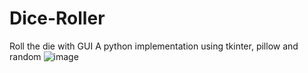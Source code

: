 # Dice-Roller
Roll the die with GUI
A python implementation using tkinter, pillow and random
![image](https://user-images.githubusercontent.com/79055929/176692754-c640faef-6f16-4906-9cd1-426a93f5724f.png)
